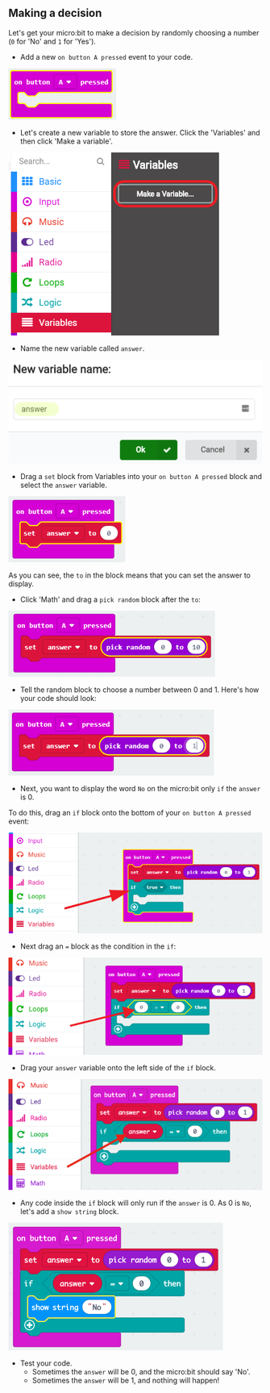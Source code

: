 ## Making a decision

Let's get your micro:bit to make a decision by randomly choosing a number (`0` for 'No' and `1` for 'Yes').

+ Add a new `on button A pressed` event to your code.

![ekran görüntüsü](images/fortune-on-a-pressed.png)

+ Let's create a new variable to store the answer. Click the 'Variables' and then click 'Make a variable'.

![ekran görüntüsü](images/fortune-variables.png)

+ Name the new variable called `answer`.

![ekran görüntüsü](images/fortune-answer.png)

+ Drag a `set` block from Variables into your `on button A pressed` block and select the `answer` variable.

![ekran görüntüsü](images/fortune-set.png)

As you can see, the `to` in the block means that you can set the answer to display.

+ Click 'Math' and drag a `pick random` block after the `to`:

![ekran görüntüsü](images/fortune-random.png)

+ Tell the random block to choose a number between 0 and 1. Here's how your code should look:

![ekran görüntüsü](images/fortune-random-1.png)

+ Next, you want to display the word `No` on the micro:bit only `if` the `answer` is 0.

To do this, drag an `if` block onto the bottom of your `on button A pressed` event:

![ekran görüntüsü](images/fortune-if.png)

+ Next drag an `=` block as the condition in the `if`:

![ekran görüntüsü](images/fortune-equals.png)

+ Drag your `answer` variable onto the left side of the `if` block.

![ekran görüntüsü](images/fortune-if-finished.png)

+ Any code inside the `if` block will only run if the `answer` is 0. As 0 is `No`, let's add a `show string` block.

![ekran görüntüsü](images/fortune-no.png)

+ Test your code. 
    + Sometimes the `answer` will be 0, and the micro:bit should say 'No'.
    + Sometimes the `answer` will be 1, and nothing will happen!